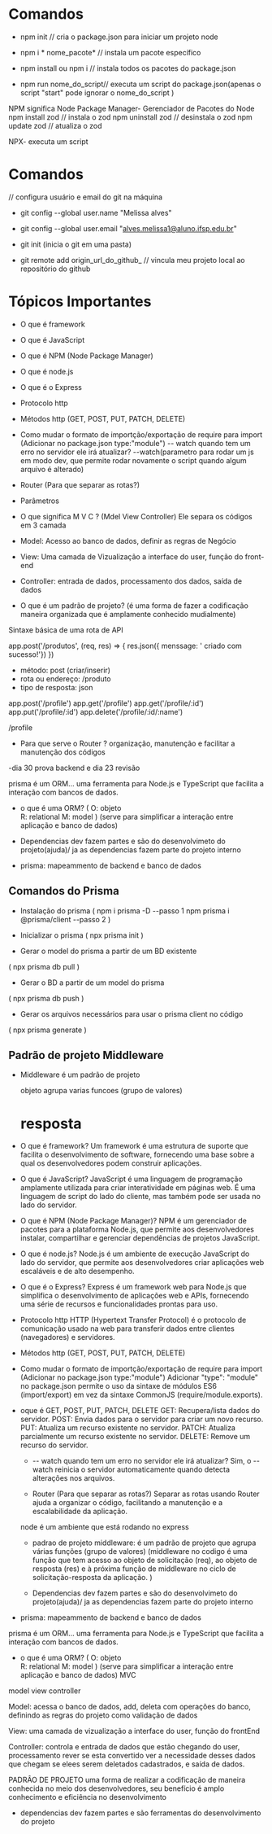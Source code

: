 # Comandos 

- npm init // cria o package.json para iniciar um projeto node

- npm i * nome_pacote* // instala um pacote específico

- npm install ou npm i // instala todos os pacotes do package.json

- npm run nome_do_script// executa um script do package.json(apenas o  script "start" pode ignorar o nome_do_script )

NPM significa Node Package Manager- Gerenciador de Pacotes do Node
npm install zod // instala o zod
npm uninstall zod // desinstala o zod
npm update zod // atualiza o zod

NPX- executa um script
# Comandos 

// configura usuário e email do git na máquina
- git config --global user.name "Melissa alves"
- git config --global user.email "alves.melissa1@aluno.ifsp.edu.br"

- git init (inicia o git em uma pasta) 
- git remote add origin_url_do_github_ // vincula meu projeto local ao repositório do github

# Tópicos Importantes

- O que é framework
- O que é JavaScript
- O que é NPM (Node Package Manager)
- O que é node.js
- O que é o Express
- Protocolo http
- Métodos http (GET, POST, PUT, PATCH, DELETE)
- Como mudar o formato de importção/exportação de require para import (Adicionar no package.json type:"module")
-- watch quando tem um erro no servidor ele irá atualizar?
--watch(parametro para rodar um js em modo dev, que permite rodar novamente o script quando algum arquivo é alterado)

- Router (Para que separar as rotas?)

- Parâmetros 
- O que significa M V C ? (Mdel View Controller)
 Ele separa os códigos em 3 camada
 - Model: Acesso ao banco de dados, definir as regras de Negócio 
 - View: Uma camada de Vizualização a interface do user, função do front-end
 - Controller: entrada de dados, processamento dos dados, saída de dados

- O que é um padrão de projeto? (é uma forma de fazer a codificação maneira organizada que é amplamente conhecido mudialmente)





Sintaxe básica de uma rota de API 
 
 app.post('/produtos', (req, res) => {
  res.json({
    menssage: ' criado com sucesso!'})
  })

  - método: post (criar/inserir)
  - rota ou endereço: /produto
  - tipo de resposta: json
 
app.post('/profile')
app.get('/profile')
app.get('/profile/:id')
app.put('/profile/:id')
app.delete('/profile/:id/:name')

/profile

- Para que serve o Router ?
organização, manutenção e facilitar a manutenção dos códigos

-dia 30 prova backend e dia 23 revisão

prisma é um ORM...
uma ferramenta para Node.js e TypeScript que facilita a interação com bancos de dados.

- o que é uma ORM?
(
  O: objeto  
  R: relational
  M: model
)
 (serve para simplificar a interação entre aplicação e banco de dados)

 - Dependencias dev  fazem partes e são do desenvolvimeto do projeto(ajuda)/ ja as dependencias fazem parte do projeto interno

- prisma: mapeammento de backend e banco de dados



## Comandos do Prisma 

- Instalação do prisma
(
  npm i prisma -D --passo 1
  npm prisma i @prisma/client --passo 2
)

- Inicializar o prisma 
(
    npx prisma init
)

- Gerar o model do prisma a partir de um BD existente

(
    npx prisma db pull
)

- Gerar o BD  a partir de um model do prisma 

(
    npx prisma db push
)

- Gerar os arquivos necessários para usar o prisma client no código

(
   npx prisma generate 
)

## Padrão de projeto Middleware

- Middleware é um padrão de projeto
    
     objeto agrupa varias funcoes (grupo de valores)

  # resposta 

  
- O que é framework?
  Um framework é uma estrutura de suporte que facilita o desenvolvimento de software, fornecendo uma base sobre a qual os desenvolvedores podem construir aplicações.

- O que é JavaScript?
  JavaScript é uma linguagem de programação amplamente utilizada para criar interatividade em páginas web. É uma linguagem de script do lado do cliente, mas também pode ser usada no lado do servidor.

- O que é NPM (Node Package Manager)?
  NPM é um gerenciador de pacotes para a plataforma Node.js, que permite aos desenvolvedores instalar, compartilhar e gerenciar dependências de projetos JavaScript.

- O que é node.js?
  Node.js é um ambiente de execução JavaScript do lado do servidor, que permite aos desenvolvedores criar aplicações web escaláveis e de alto desempenho.

- O que é o Express?
  Express é um framework web para Node.js que simplifica o desenvolvimento de aplicações web e APIs, fornecendo uma série de recursos e funcionalidades prontas para uso.

- Protocolo http
  HTTP (Hypertext Transfer Protocol) é o protocolo de comunicação usado na web para transferir dados entre clientes (navegadores) e servidores.

- Métodos http (GET, POST, PUT, PATCH, DELETE)

- Como mudar o formato de importção/exportação de require para import (Adicionar no package.json type:"module")
  Adicionar "type": "module" no package.json permite o uso da sintaxe de módulos ES6 (import/export) em vez da sintaxe CommonJS (require/module.exports).

- oque  é GET, POST, PUT, PATCH, DELETE
  GET: Recupera/lista dados do servidor.
  POST: Envia dados para o servidor para criar um novo recurso.
  PUT: Atualiza um recurso existente no servidor.
  PATCH: Atualiza parcialmente um recurso existente no servidor.
  DELETE: Remove um recurso do servidor.

  - -- watch quando tem um erro no servidor ele irá atualizar?
  Sim, o --watch reinicia o servidor automaticamente quando detecta alterações nos arquivos.

  - Router (Para que separar as rotas?)
  Separar as rotas usando Router ajuda a organizar o código, facilitando a manutenção e a escalabilidade da aplicação.

  node é um ambiente que está rodando no express

  - padrao de projeto middleware: é um padrão de projeto que agrupa várias funções (grupo de valores) (middleware no codigo é uma função que tem acesso ao objeto de solicitação (req), ao objeto de resposta (res) e à próxima função de middleware no ciclo de solicitação-resposta da aplicação. )

   - Dependencias dev  fazem partes e são do desenvolvimeto do projeto(ajuda)/ ja as dependencias fazem parte do projeto interno

- prisma: mapeammento de backend e banco de dados

prisma é um ORM...
uma ferramenta para Node.js e TypeScript que facilita a interação com bancos de dados.

- o que é uma ORM?
(
  O: objeto  
  R: relational
  M: model
)
 (serve para simplificar a interação entre aplicação e banco de dados)
MVC

model view controller 

Model: acessa o banco de dados, add, deleta com operações do banco, definindo as regras do projeto como validação de dados

View: uma camada de vizualização a interface do user, função do frontEnd

Controller: controla e entrada de dados que estão chegando do user, processamento rever se esta convertido ver a necessidade desses dados que chegam se elees serem deletados cadastrados, e saída de dados.

PADRÂO DE PROJETO 
uma forma de realizar a codificação de maneira conhecida no meio dos desenvolvedores, seu benefício é amplo conhecimento e eficiência no desenvolvimento

- dependencias dev fazem partes e são ferramentas do desenvolvimento do projeto 
